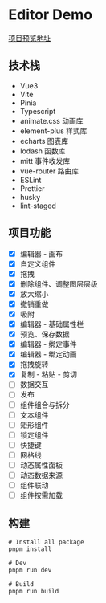 # Editor Demo

[项目预览地址](https://halfwayhill.github.io/editor-demo/#/)

## 技术栈

- Vue3
- Vite
- Pinia
- Typescript
- animate.css 动画库
- element-plus 样式库
- echarts 图表库
- lodash 函数库
- mitt 事件收发库
- vue-router 路由库
- ESLint
- Prettier
- husky
- lint-staged

## 项目功能

- [x] 编辑器 - 画布
- [x] 自定义组件
- [x] 拖拽
- [x] 删除组件、调整图层层级
- [x] 放大缩小
- [x] 撤销重做
- [x] 吸附
- [x] 编辑器 - 基础属性栏
- [x] 预览、保存数据
- [x] 编辑器 - 绑定事件
- [x] 编辑器 - 绑定动画
- [x] 拖拽旋转
- [x] 复制 - 粘贴 - 剪切
- [ ] 数据交互
- [ ] 发布
- [ ] 组件组合与拆分
- [ ] 文本组件
- [ ] 矩形组件
- [ ] 锁定组件
- [ ] 快捷键
- [ ] 网格线
- [ ] 动态属性面板
- [ ] 动态数据来源
- [ ] 组件联动
- [ ] 组件按需加载

## 构建

```shell
# Install all package
pnpm install
```

```shell
# Dev
pnpm run dev
```

```shell
# Build
pnpm run build
```
